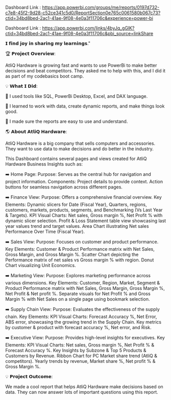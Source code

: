 Dashboard Link : https://app.powerbi.com/groups/me/reports/0197d732-c7e8-45f2-9d28-c52ce341c5d0/ReportSection0e765c0061580b067c73?ctid=34bd8bed-2ac1-41ae-9f08-4e0a3f11706c&experience=power-bi

Dashboard Link : https://app.powerbi.com/links/4byJq_gGlK?ctid=34bd8bed-2ac1-41ae-9f08-4e0a3f11706c&pbi_source=linkShare

𝗜 𝗳𝗶𝗻𝗱 𝗷𝗼𝘆 𝗶𝗻 𝘀𝗵𝗮𝗿𝗶𝗻𝗴 𝗺𝘆 𝗹𝗲𝗮𝗿𝗻𝗶𝗻𝗴𝘀."

🏆 𝗣𝗿𝗼𝗷𝗲𝗰𝘁 𝗢𝘃𝗲𝗿𝘃𝗶𝗲𝘄:

AtliQ Hardware is growing fast and wants to use PowerBi to make better decisions and beat competitors. They asked me to help with this, and I did it as part of my codebasics boot camp.

💡 𝗪𝗵𝗮𝘁 𝗜 𝗗𝗶𝗱:

🔹 I used tools like SQL, PowerBi Desktop, Excel, and DAX language.

🔹 I learned to work with data, create dynamic reports, and make things look good.

🔹 I made sure the reports are easy to use and understand.

🌎 𝗔𝗯𝗼𝘂𝘁 𝗔𝘁𝗹𝗶𝗤 𝗛𝗮𝗿𝗱𝘄𝗮𝗿𝗲:

AtliQ Hardware is a big company that sells computers and accessories. They want to use data to make decisions and do better in the industry.

This Dashboard contains several pages and views created for AtliQ Hardware Business Insights such as:

➡️ Home Page: Purpose: Serves as the central hub for navigation and project information. Components: Project details to provide context. Action buttons for seamless navigation across different pages.

➡️ Finance View: Purpose: Offers a comprehensive financial overview. Key Elements: Dynamic slicers for Date (Fiscal Year), Quarters, regions, customers, markets, products, segments, and Benchmarking (Vs Last Year & Targets). KPI Visual Charts: Net sales, Gross margin %, Net Profit % with dynamic slicer selection. Profit & Loss Statement table view showcasing last year values trend and target values. Area Chart illustrating Net sales Performance Over Time (Fiscal Year).

➡️ Sales View: Purpose: Focuses on customer and product performance. Key Elements: Customer & Product Performance matrix with Net Sales, Gross Margin, and Gross Margin %. Scatter Chart depicting the Performance matrix of net sales vs Gross margin % with region. Donut Chart visualizing Unit Economics.

➡️ Marketing View: Purpose: Explores marketing performance across various dimensions. Key Elements: Customer, Region, Market, Segment & Product Performance matrix with Net Sales, Gross Margin, Gross Margin %, Net Profit & Net profit %. Separate visuals for Net Profit % and Gross Margin % with Net Sales on a single page using bookmark selection.

➡️ Supply Chain View: Purpose: Evaluates the effectiveness of the supply chain. Key Elements: KPI Visual Charts: Forecast Accuracy %, Net Error, ABS error, showcasing the growing trend in the Supply Chain. Key metrics by customer & product with forecast accuracy %, Net error, and Risk.

➡️ Executive View: Purpose: Provides high-level insights for executives. Key Elements: KPI Visual Charts: Net sales, Gross margin %, Net Profit % & Forecast Accuracy %. Key Insights by Subzone & Top 5 Products & Customers by Revenue. Ribbon Chart for PC Market share trend (AtliQ & competitors). Yearly trends by revenue, Market share %, Net profit % & Gross Margin %.

💡 𝗣𝗿𝗼𝗷𝗲𝗰𝘁 𝗢𝘂𝘁𝗰𝗼𝗺𝗲:

We made a cool report that helps AtliQ Hardware make decisions based on data. They can now answer lots of important questions using this report.
